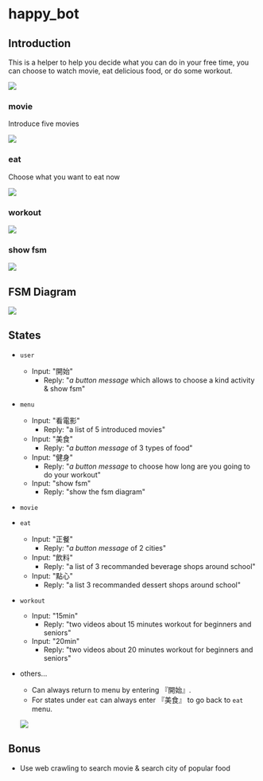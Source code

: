 # happy_bot
## Introduction
This is a helper to help you decide what you can do in your free time, you can choose to watch movie, eat delicious food, or do some workout.

![](https://i.imgur.com/zLpD9En.png)


### movie
Introduce five movies 

![](https://i.imgur.com/9OPfFHW.png)




### eat
Choose what you want to eat now

![](https://i.imgur.com/nSGpzfL.png)




### workout

![](https://i.imgur.com/I88hJnf.png)

### show fsm

![](https://i.imgur.com/YcfFVJh.png)



## FSM Diagram

![](https://i.imgur.com/GG2u1cw.png)


## States
* ```user```
    * Input: "開始"
      * Reply: "*a button message* which allows to choose a kind activity & show fsm"
* ```menu```
    * Input: "看電影"
      * Reply: "a list of 5 introduced movies"
    * Input: "美食"
      * Reply: "*a button message* of 3 types of food"
    * Input: "健身"
      * Reply: "*a button message* to choose how long are you going to do your workout"
    * Input: "show fsm"
      * Reply: "show the fsm diagram"
* ```movie```
    
* ```eat```
    * Input: "正餐"
      * Reply: "*a button message* of 2 cities"
    * Input: "飲料"
      * Reply: "a list of 3 recommanded beverage shops around school"
    * Input: "點心"
      * Reply: "a list 3 recommanded dessert shops around school"
* ```workout```
    * Input: "15min"
      * Reply: "two videos about 15 minutes workout for beginners and seniors"
    * Input: "20min"
      * Reply: "two videos about 20 minutes workout for beginners and seniors"


* others...
  * Can always return to menu by entering 『開始』.
  * For states under ```eat``` can always enter 『美食』 to go back to ```eat``` menu.
  
   ![](https://i.imgur.com/VMKr2GL.png)



## Bonus
* Use web crawling to search movie & search city of popular food





